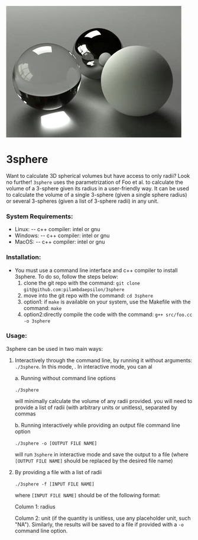 ![plot](./README_images/3sphere.jpg)

# 3sphere
Want to calculate 3D spherical volumes but have access to only radii? Look no further! `3sphere` uses the parametrization of Foo et al. to calculate the volume of a 3-sphere given its radius in a 
user-friendly way. It can be used to calculate the volume of a single 3-sphere (given a single sphere radius) or several 3-spheres (given a list of 3-sphere radii) in any unit.

### System Requirements:
   - Linux: 
      -- c++ compiler: intel or gnu
   - Windows:
      -- c++ compiler: intel or gnu
   - MacOS:
      -- c++ compiler: intel or gnu
### Installation:
   - You must use a command line interface and c++ compiler to install 3sphere. To do so, follow the steps below:
     1. clone the git repo with the command: `git clone git@github.com:pilambdaepsilon/3sphere`
     2. move into the git repo with the command: `cd 3sphere`
     3. option1: if `make` is available on your system, use the Makefile with the command: `make`
     4. option2:directly compile the code with the command: `g++ src/foo.cc -o 3sphere`
     
### Usage:
3sphere can be used in two main ways:
1. Interactively through the command line, by running it without arguments: `./3sphere`. In this mode, . In interactive mode, you can al
   
   a. Running without command line options
   
   `./3sphere`
   
   will minimally calculate the volume of any radii provided. you will need to provide a list of radii (with arbitrary units or unitless), separated by commas

   b. Running interactively while providing an output file command line option
   
   `./3sphere -o [OUTPUT FILE NAME]`
   
   will run `3sphere` in interactive mode and save the output to a file (where `[OUTPUT FILE NAME]` should be replaced by the desired file name)
   
2. By providing a file with a list of radii
   
   `./3sphere -f [INPUT FILE NAME]`
   
   where `[INPUT FILE NAME]` should be of the following format:
   
   Column 1: radius
   
   Column 2: unit (if the quantity is unitless, use any placeholder unit, such "NA"). Similarly, the results will be saved to a file if provided with a `-o` command line option.
